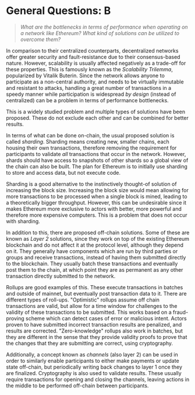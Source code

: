 # General Questions: B

> _What are the bottlenecks in terms of performance when operating on a network like Ethereum? What kind of solutions can be utilized to overcome them?_

In comparison to their centralized counterparts, decentralized networks offer greater security and fault-resistance due to their consensus-based nature. However, scalability is usually affected negatively as a trade-off for these properties. This is famously known as the _Scalability Trilemma_, popularized by Vitalik Buterin. Since the network allows anyone to participate as a non-central authority, and needs to be virtually immutable and resistant to attacks, handling a great number of transactions in a speedy manner while participation is widespread _by design_ (instead of centralized) can be a problem in terms of performance bottlenecks.

This is a widely studied problem and multiple types of solutions have been proposed. These do not exclude each other and can be combined for better results.

In terms of what can be done on-chain, the usual proposed solution is called _sharding_. Sharding means creating new, smaller chains, each housing their own transactions, therefore removing the requirement for participants to validate _all_ transactions that occur in the network. However, shards should have access to snapshots of other shards so a global view of the chain can also be built. The plan for Ethereum is to initlally use sharding to store and access data, but not execute code.

Sharding is a good alternative to the instinctively thought-of solution of increasing the block size. Increasing the block size would mean allowing for more transactions to be processed when a single block is mined, leading to a theoretically bigger throughput. However, this can be undesirable since it makes Ethereum more exclusive to actors with better, more powerful and therefore more expensive computers. This is a problem that does not occur with sharding.

In addition to this, there are proposed off-chain solutions. Some of these are known as _Layer 2_ solutions, since they work on top of the existing Ethereum blockchain and do not affect it at the protocol level, although they depend on it. They generally have components which are run by third parties or groups and receive transactions, instead of having them submitted directly to the blockchain. They usually batch these transactions and eventually post them to the chain, at which point they are as permanent as any other transaction directly submitted to the network.

Rollups are good examples of this. These execute transactions in batches and outside of mainnet, but eventually post transaction data to it. There are different types of roll-ups. "Optimistic" rollups assume off chain transactions are valid, but allow for a time window for challenges to the validity of these transactions to be submitted. This works based on a fraud-proving scheme which can detect cases of error or malicious intent. Actors proven to have submitted incorrect transaction results are penalized, and results are corrected. "Zero-knowledge" rollups also work in batches, but they are different in the sense that they provide validity proofs to prove that the changes that they are submitting are correct, using cryptography.

Additionally, a concept known as _channels_ (also layer 2) can be used in order to similarly enable participants to either make payments or update state off-chain, but periodically writing back changes to layer 1 once they are finalized. Cryptography is also used to validate results. These usually require transactions for opening and closing the channels, leaving actions in the middle to be performed off-chain between participants.
